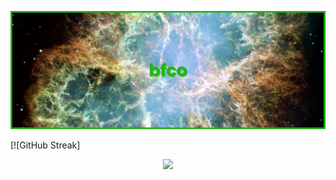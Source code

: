 [![mainHeader](./banner.png)](https://github.com/bfco)

[![GitHub Streak]<p align="center"> <img src="(http://github-readme-streak-stats.herokuapp.com?user=bfco&theme=dark&date_format=j%20M%5B%20Y%5D&border=1BD10E&ring=1BD10E&fire=1BD10E&currStreakLabel=1BD10E&dates=DDDDDD)](https://git.io/streak-stats)" /> </p>
